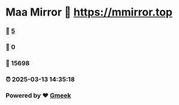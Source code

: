 # Maa Mirror :link: https://mmirror.top 
### :page_facing_up: [5](https://mmirror.top/tag.html) 
### :speech_balloon: 0 
### :hibiscus: 15698 
### :alarm_clock: 2025-03-13 14:35:18 
### Powered by :heart: [Gmeek](https://github.com/Meekdai/Gmeek)
